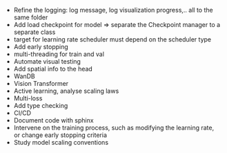 - Refine the logging: log message, log visualization progress,.. all to the same folder
- Add load checkpoint for model => separate the Checkpoint manager to a separate class
- target for learning rate scheduler must depend on the scheduler type
- Add early stopping
- multi-threading for train and val
- Automate visual testing
- Add spatial info to the head
- WanDB
- Vision Transformer
- Active learning, analyse scaling laws
- Multi-loss
- Add type checking
- CI/CD
- Document code with sphinx
- Intervene on the training process, such as modifying the learning rate, or change early stopping criteria
- Study model scaling conventions